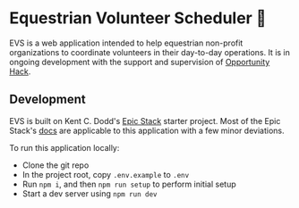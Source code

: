 # Equestrian Volunteer Scheduler 🐎

EVS is a web application intended to help equestrian non-profit organizations
to coordinate volunteers in their day-to-day operations. It is in ongoing
development with the support and supervision of [Opportunity Hack](https://www.ohack.org/home).

## Development

EVS is built on Kent C. Dodd's [Epic Stack](https://www.epicweb.dev/epic-stack)
starter project. Most of the Epic Stack's
[docs](https://github.com/epicweb-dev/epic-stack/tree/main/docs) are applicable
to this application with a few minor deviations.

To run this application locally:

- Clone the git repo
- In the project root, copy `.env.example` to `.env`
- Run `npm i`, and then `npm run setup` to perform initial setup
- Start a dev server using `npm run dev`
